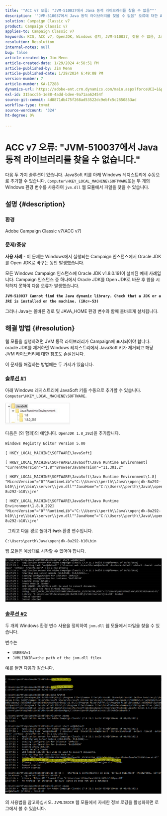 ```yaml
---
title: '"ACC v7 오류: "JVM-510037에서 Java 동적 라이브러리를 찾을 수 없음""'
description: '"JVM-510037에서 Java 동적 라이브러리를 찾을 수 없음" 오류에 대한 Adobe Campaign Classic v7 문제를 해결하는 방법을 알아봅니다."'
solution: Campaign Classic v7
product: Campaign Classic v7
applies-to: Campaign Classic v7
keywords: KCS, ACC v7, OpenJDK, Windows 설치, JVM-510037, 찾을 수 없음, Java 동적 라이브러리, Adobe Campaign Classic v7, 문제 해결
resolution: Resolution
internal-notes: null
bug: false
article-created-by: Jim Menn
article-created-date: 1/29/2024 4:58:51 PM
article-published-by: Jim Menn
article-published-date: 1/29/2024 6:49:08 PM
version-number: 7
article-number: KA-17288
dynamics-url: https://adobe-ent.crm.dynamics.com/main.aspx?forceUCI=1&pagetype=entityrecord&etn=knowledgearticle&id=6d2368a8-c7be-ee11-9079-6045bd006268
exl-id: 315acc55-1e88-4add-bdee-9a71aa62454f
source-git-commit: 4d8871db475f268ad53522dc9ebfc5c2850853ad
workflow-type: tm+mt
source-wordcount: '324'
ht-degree: 0%

---
```


# ACC v7 오류: &quot;JVM-510037에서 Java 동적 라이브러리를 찾을 수 없습니다.&quot;


다음 두 가지 솔루션이 있습니다. JavaSoft 키를 아래 Windows 레지스트리에 수동으로 추가할 수 있습니다. `Computer\HKEY_LOCAL_MACHINE\SOFTWARE`또는 두 개의 Windows 환경 변수를 사용하여 `jvm.dll` 웹 모듈에서 파일을 찾을 수 있습니다.

## 설명 {#description}


### <b>환경</b>

Adobe Campaign Classic v7(ACC v7)



### <b>문제/증상</b>

<b>사용 사례</b> - 이 문제는 Windows에서 실행되는 Campaign 인스턴스에서 Oracle JDK를 Open JDK로 바꾸는 동안 발생했습니다.

모든 Windows Campaign 인스턴스에 Oracle JDK v1.8.0.191이 설치된 예제 사례입니다. Campaign 인스턴스 중 하나에서 Oracle JDK를 Open JDK로 바꾼 후 웹을 시작하지 못하여 다음 오류가 발생했습니다.

<b>`JVM-510037 Cannot find the Java dynamic library. Check that a JDK or a JRE is installed on the machine. (iRc=-53)`</b>

그러나 Java는 올바른 경로 및 JAVA_HOME 환경 변수와 함께 올바르게 설치됩니다.


## 해결 방법 {#resolution}


웹 모듈을 실행하려면 JVM 동적 라이브러리가 Campaign에 표시되어야 합니다. oracle JDK를 제거하면 Windows 레지스트리에서 JavaSoft 키가 제거되고 해당 JVM 라이브러리에 대한 참조도 손실됩니다.

이 문제를 해결하는 방법에는 두 가지가 있습니다.

### <u>솔루션 #1</u>

아래 Windows 레지스트리에 JavaSoft 키를 수동으로 추가할 수 있습니다. `Computer\HKEY_LOCAL_MACHINE\SOFTWARE`.

![](assets/de72732e-d310-ec11-b6e6-000d3a597e01.png)

다음은 (와 함께)의 예입니다. `OpenJDK 1.8_292`)을 추가합니다.

`Windows Registry Editor Version 5.00`

`[ HKEY_LOCAL_MACHINE\SOFTWARE\JavaSoft]`




```
[ HKEY_LOCAL_MACHINE\SOFTWARE\JavaSoft\Java Runtime Environment] "CurrentVersion"="1.8""BrowserJavaVersion"="11.301.2"
```





```
[ HKEY_LOCAL_MACHINE\SOFTWARE\JavaSoft\Java Runtime Environment\1.8] "MicroVersion"="0""RuntimeLib"="C:\\Users\\perth\\Java\\openjdk-8u292-b10\\jre\\bin\\server\\jvm.dll""JavaHome"="C:\\Users\\perth\\Java\\openjdk-8u292-b10\\jre"
```





```
[ HKEY_LOCAL_MACHINE\SOFTWARE\JavaSoft\Java Runtime Environment\1.8.0_292] "MicroVersion"="0""RuntimeLib"="C:\\Users\\perth\\Java\\openjdk-8u292-b10\\jre\\bin\\server\\jvm.dll""JavaHome"="C:\\Users\\perth\\Java\\openjdk-8u292-b10\\jre"
```


 
그리고 다음 경로 폴더가 <b>`Path` </b>환경 변수입니다.

`C:\Users\perth\Java\openjdk-8u292-b10\bin`

웹 모듈은 예상대로 시작할 수 있어야 합니다.

![](assets/f9d275cf-d910-ec11-b6e6-000d3a597e01.png)

### <u>솔루션 #2</u>

두 개의 Windows 환경 변수 사용을 정의하여 `jvm.dll` 웹 모듈에서 파일을 찾을 수 있습니다.

변수는

- `USEENV=1`
- `JVMLIBDIR=<the path of the jvm.dll file>`


예를 들면 다음과 같습니다.

![](assets/108e8694-d814-ec11-b6e6-002248047155.png)

의 사용법을 참고하십시오. `JVMLIBDIR` 웹 모듈에서 자세한 정보 로깅을 활성화하면 로그에서 볼 수 있습니다.
